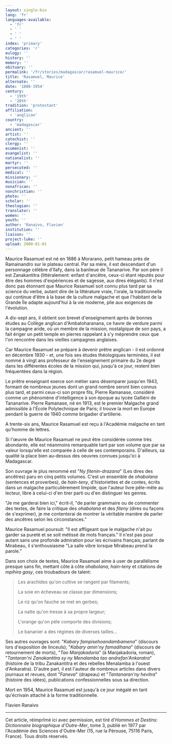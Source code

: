 ```yaml
---
layout: single-bio
lang: 'fr'
languages-available:
  - 'fr'
  - ' '
  - ' '
  - ' '
index: 'primary'
categories: 'r'
eulogy: ''
history: ''
memory: ''
obituary: ''
permalink: '/fr/stories/madagascar/rasamuel-maurice/'
title: 'Rasamuel, Maurice'
alternate: ''
date: '1886-1954'
century:
  - '19th'
  - '20th'
tradition: 'protestant'
affiliation:
  - 'anglican'
country:
  - 'madagascar'
ancient: ''
artist: ''
catechist: ''
clergy: ''
ecumenist: ''
evangelist: ''
nationalist: ''
martyr: ''
persecuted: ''
medical: ''
missionary: ''
musician: ''
nonafrican: ''
nonchristian: ''
photo: ''
scholar: ''
theologian: ''
translator: ''
women: ''
youth: ''
author: 'Ranaivo, Flavien'
institution: ''
liaison: ''
project-luke: ''
upload: 2000-01-01
---
```



Maurice Rasamuel est né en 1886 à Morarano, petit hameau près de Ramainandro sur le plateau central. Par sa mère, il est descendant d'un personnage célèbre d'Ilafy, dans la banlieue de Tananarive. Par son père il est Zanakantitra (littéralement: enfant d'ancêtre, ceux-ci étant réputés pour être des hommes d'expériences et de sagesse, aux dires élégants). Il n'est donc pas étonnant que Maurice Rasamuel soit connu plus tard par sa science du verbe, autant dire de la littérature vraie, l'orale, la traditionnelle qui continue d'être à la base de la culture malgache et que l'habitant de la Grande Île adapte aujourd'hui à la vie moderne, plie aux exigences de l'évolution.

A dix-sept ans, il obtient son brevet d'enseignement après de bonnes études au Collège anglican d'Ambatoharanana, ce havre de verdure parmi la campagne aride, où un membre de la mission, nostalgique de son pays, a fait ériger un petit temple en pierres rappelant à s'y méprendre ceux que l'on rencontre dans les vieilles campagnes anglaises.

Car Maurice Rasamuel se prépare à devenir prêtre anglican - il est ordonné en décembre 1930 - et, une fois ses études théologiques terminées, il est nommé à vingt ans professeur de l'enseignement primaire du 2e degré dans les différentes écoles de la mission qui, jusqu'à ce jour, restent bien fréquentées dans la région.

Le prêtre enseignant exerce son métier sans désemparer jusqu'en 1943, formant de nombreux jeunes dont un grand nombre seront bien connus plus tard, et parmi ceux-ci son propre fils, Pierre Ramanase, considéré comme un phénomène d'intelligence à son époque au lycée Galliéni de Tananarive. Pierre Ramanase, né en 1913, est le premier Malgache grand admissible à l'École Polytechnique de Paris; il trouve la mort en Europe pendant la guerre de 1940 comme brigadier d'artillerie.

A trente-six ans, Maurice Rasamuel est reçu à l'Académie malgache en tant qu'homme de lettres.

Si l'œuvre de Maurice Rasamuel ne peut être considérée comme très abondante, elle est néanmoins remarquable tant par son volume que par sa valeur lorsqu'elle est comparée à celle de ses contemporains. D'ailleurs, sa qualité la place bien au-dessus des oeuvres connues jusqu'ici à Madagascar.

Son ouvrage le plus renommé est "*Ny fitenin-drazana*" (Les dires des ancêtres) paru en cinq petits volumes. C'est un ensemble de *ohabolana* (sentences et proverbes), de *hain-teny*, d'historiettes et de contes, écrits dans un malgache particulièrement limpide, que l'auteur livre pêle-mêle au lecteur, libre à celui-ci d'en tirer parti ou d'en distinguer les genres.

"Je me garderai bien ici," écrit-il, "de parler grammaire ou de commenter des textes, de faire la critique des *ohabolana* et des *fiteny* (dires ou façons de s'exprimer), je me contenterai de montrer la véritable manière de parler des ancêtres selon les circonstances."

Maurice Rasamuel poursuit: "Il est affligeant que le malgache n'ait pu garder sa pureté et se soit métissé de mots français." Il n'est pas pour autant sans une profonde admiration pour les écrivains français; parlant de Mirabeau, il s'enthousiasme "La salle vibre lorsque Mirabeau prend la parole."

Dans son choix de textes, Maurice Rasamuel aime à user de parallélisme presque sans fin, mettant côte à côte *ohabolana*, *hain-teny* et citations de *mpihira gasy*, ces troubadours de talent:

> Les arachides qu'on cultive se rangent par filaments;
> 
> La soie en écheveau se classe par dimensions;
> 
> Le riz qu'on fauche se met en gerbes;
> 
> La natte qu'on tresse à sa propre largeur;
> 
> L'orange qu'on pèle comporte des divisions;
> 
> Le bananier a des régimes de diverses tailles...
> 

Ses autres ouvrages sont: "*Kabary fampisehoandambamena*" (discours lors d'exposition de linceuls); "*Kabary amin'ny famadihana*" (discours de retournement de morts), "*Tao Manjakadoria*" (à Manjakadoria, roman), "*Tantaran'ni Zanakantitra sy ny Menalamba tao andrefan'Ankaratra*" (histoire de la tribu Zanakantitra et des rebelles Menalamba à l'ouest d'Ankaratra). D'autre part, il est l'auteur de nombreux articles dans divers journaux et revues, dont "*Faneva*" (drapeau) et "*Tantanaran'ny hevitra*" (histoire des idées), publications confessionnelles sous sa direction.

Mort en 1954, Maurice Rasamuel est jusqu'à ce jour inégalé en tant qu'écrivain attaché à la forme traditionnelle.

Flavien Ranaivo

---

Cet article, réimprîmé ici avec permission, est tiré d'*Hommes et Destins: Dictionnaire biographique d'Outre-Mer*, tome 3, publié en 1977 par l'Académie des Sciences d'Outre-Mer (15, rue la Pérouse, 75116 Paris, France). Tous droits réservés.